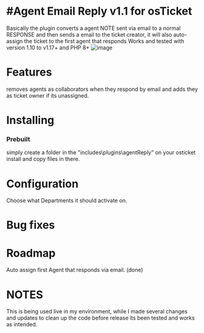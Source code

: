 #Agent Email Reply v1.1 for osTicket 
=====================================
Basically the plugin converts a agent NOTE sent via email to a normal RESPONSE and then sends a email to the ticket creator, it will also auto-assign the ticket to the first agent that responds
Works and tested with version 1.10 to v1.17+ and PHP 8+
![image](https://user-images.githubusercontent.com/2892474/230892636-02f8edfe-52b9-4208-8e45-4bb84a9e382b.png)


Features
========
 removes agents as collaborators when they respond by email and adds they as ticket owner if its unassigned.
 
Installing
==========

### Prebuilt

simply create a folder in the "includes\plugins\agentReply" on your osticket install and copy files in there.

Configuration 
=============
Choose what Departments it should activate on.

Bug fixes
===========


Roadmap
==========
Auto assign first Agent that responds via email. (done)

NOTES
===========
This is being used live in my environment, while I made several changes and updates to clean up the code before release its been tested and works as intended.
